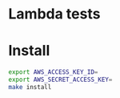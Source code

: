 # Lambda tests

# Install
```bash
export AWS_ACCESS_KEY_ID=
export AWS_SECRET_ACCESS_KEY=
make install
```

